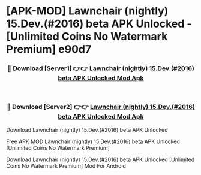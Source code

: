 # [APK-MOD] Lawnchair (nightly) 15.Dev.(#2016) beta APK Unlocked - [Unlimited Coins No Watermark Premium] e90d7



<div align="center">
<h3>🔴 Download [Server1] 👉👉 <a href="https://momento.my/?title=Lawnchair_(nightly)_15.Dev.(#2016)_beta_APK_Unlocked">Lawnchair (nightly) 15.Dev.(#2016) beta APK Unlocked Mod Apk</a></h3><br>

<h3>🔴 Download [Server2] 👉👉 <a href="https://momento.my/?title=Lawnchair_(nightly)_15.Dev.(#2016)_beta_APK_Unlocked">Lawnchair (nightly) 15.Dev.(#2016) beta APK Unlocked Mod Apk</a></h3>
</div>



Download Lawnchair (nightly) 15.Dev.(#2016) beta APK Unlocked 

Free APK MOD Lawnchair (nightly) 15.Dev.(#2016) beta APK Unlocked [Unlimited Coins No Watermark Premium]

Download Lawnchair (nightly) 15.Dev.(#2016) beta APK Unlocked [Unlimited Coins No Watermark Premium] Mod For Android
